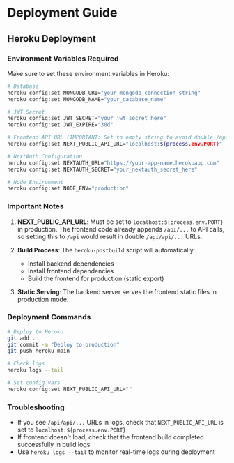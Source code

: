 # Deployment Guide

## Heroku Deployment

### Environment Variables Required

Make sure to set these environment variables in Heroku:

```bash
# Database
heroku config:set MONGODB_URI="your_mongodb_connection_string"
heroku config:set MONGODB_NAME="your_database_name"

# JWT Secret
heroku config:set JWT_SECRET="your_jwt_secret_here"
heroku config:set JWT_EXPIRE="30d"

# Frontend API URL (IMPORTANT: Set to empty string to avoid double /api/api)
heroku config:set NEXT_PUBLIC_API_URL="localhost:${process.env.PORT}"

# NextAuth Configuration
heroku config:set NEXTAUTH_URL="https://your-app-name.herokuapp.com"
heroku config:set NEXTAUTH_SECRET="your_nextauth_secret_here"

# Node Environment
heroku config:set NODE_ENV="production"
```

### Important Notes

1. **NEXT_PUBLIC_API_URL**: Must be set to `localhost:${process.env.PORT}` in production. The frontend code already appends `/api/...` to API calls, so setting this to `/api` would result in double `/api/api/...` URLs.

2. **Build Process**: The `heroku-postbuild` script will automatically:
   - Install backend dependencies
   - Install frontend dependencies  
   - Build the frontend for production (static export)

3. **Static Serving**: The backend server serves the frontend static files in production mode.

### Deployment Commands

```bash
# Deploy to Heroku
git add .
git commit -m "Deploy to production"
git push heroku main

# Check logs
heroku logs --tail

# Set config vars
heroku config:set NEXT_PUBLIC_API_URL=""
```

### Troubleshooting

- If you see `/api/api/...` URLs in logs, check that `NEXT_PUBLIC_API_URL` is set to `localhost:${process.env.PORT}`
- If frontend doesn't load, check that the frontend build completed successfully in build logs
- Use `heroku logs --tail` to monitor real-time logs during deployment

